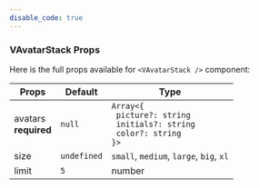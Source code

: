 ```yaml
---
disable_code: true
---
```


### VAvatarStack Props

Here is the full props available for `<VAvatarStack />` component:

| Props                    | Default                                       | Type                                                                                                                    |
| ------------------------ | --------------------------------------------- | ----------------------------------------------------------------------------------------------------------------------- |
| avatars<br/>**required** | <span class="is-null">`null`</span>           | <span class="is-array">`Array<{`<br/>` picture?: string`<br/>` initials?: string`<br/>` color?: string`<br/>`}>`</span> |
| size                     | <span class="is-undefined">`undefined`</span> | `small`, `medium`, `large`, `big`, `xl`                                                                                 |
| limit                    | <span class="is-number">`5`</span>            | number                                                                                                                  |
